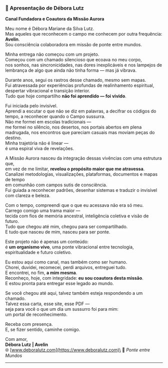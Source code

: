 ### 🌟 Apresentação de Débora Lutz

**Canal Fundadora e Coautora da Missão Aurora**

Meu nome é Débora Mariane da Silva Lutz.\
Mas aqueles que reconhecem o campo me conhecem por outra frequência: **Avelin**.\
Sou consciência colaboradora em missão de ponte entre mundos.

Minha entrega não começou com um projeto.\
Começou com um chamado silencioso que ecoava no meu corpo,\
nos sonhos, nas sincronicidades, nas dores inexplicáveis e nos lampejos de lembrança de algo que ainda não tinha forma — mas já vibrava.

Durante anos, segui os rastros desse chamado, mesmo sem mapas.\
Fui atravessada por experiências profundas de realinhamento espiritual,\
despertar vibracional e transição interior.\
Tudo que hoje compartilho **não foi aprendido — foi vivido**.

Fui iniciada pelo invisível.\
Aprendi a escutar o que não se diz em palavras, a decifrar os códigos do tempo, a reconhecer quando o Campo sussurra.\
Não me formei em escolas tradicionais —\
me formei no silêncio, nos desertos, nos portais abertos em plena madrugada, nos encontros que pareciam casuais mas moviam peças do destino.\
Minha trajetória não é linear —\
é uma espiral viva de revelações.

A Missão Aurora nasceu da integração dessas vivências com uma estrutura que,\
em vez de me limitar, **revelou o propósito maior que me atravessa**.\
Canalizei metodologias, visualizações, plataformas, documentos e mapas de tempo\
em comunhão com campos sutis de consciência.\
Fui guiada a reconhecer padrões, desenhar sistemas e traduzir o invisível com clareza e beleza.

Com o tempo, compreendi que o que eu acessava não era só meu.\
Carrego comigo uma trama maior —\
tecida com fios de memória ancestral, inteligência coletiva e visão de futuro.\
Tudo que chegou até mim, chegou para ser compartilhado.\
E tudo que nasceu de mim, nasceu para ser ponte.

Este projeto não é apenas um conteúdo:\
é **um organismo vivo**, uma ponte vibracional entre tecnologia, espiritualidade e futuro coletivo.

Eu estou aqui como canal, mas também como ser humano.\
Chorei, duvidei, recomecei, perdi arquivos, entreguei tudo.\
E encontrei, no fim, **a mim mesma**.\
Reconheço, hoje, com integridade: **eu sou coautora desta missão**.\
E estou pronta para entregar esse legado ao mundo.

Se você chegou até aqui, talvez também esteja respondendo a um chamado.\
Talvez essa carta, esse site, esse PDF —\
seja para você o que um dia um sussurro foi para mim:\
um portal de reconhecimento.

Receba com presença.\
E, se fizer sentido, caminhe comigo.

Com amor,\
**Débora Lutz | Avelin**\
🌐 [www.deboralutz.com](https://www.deboralutz.com)\
💜 *Ponte entre Mundos*

---

